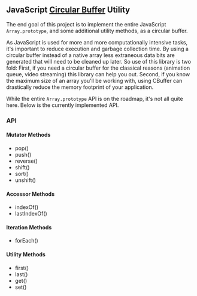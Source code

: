 ## JavaScript [Circular Buffer](http://en.wikipedia.org/wiki/Circular_buffer) Utility

The end goal of this project is to implement the entire JavaScript `Array.prototype`, and some
additional utility methods, as a circular buffer.

As JavaScript is used for more and more computationally intensive tasks, it's important to reduce
execution and garbage collection time. By using a circular buffer instead of a native array less
extraneous data bits are generated that will need to be cleaned up later. So use of this library is
two fold: First, if you need a circular buffer for the classical reasons (animation queue, video
streaming) this library can help you out. Second, if you know the maximum size of an array you'll be
working with, using CBuffer can drastically reduce the memory footprint of your application.

While the entire `Array.prototype` API is on the roadmap, it's not all quite here. Below is the
currently implemented API.


### API

#### Mutator Methods

* pop()
* push()
* reverse()
* shift()
* sort()
* unshift()

#### Accessor Methods

* indexOf()
* lastIndexOf()

#### Iteration Methods

* forEach()

#### Utility Methods

* first()
* last()
* get()
* set()
